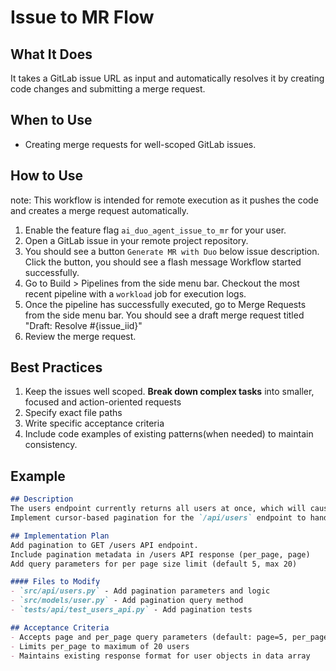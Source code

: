 # Issue to MR Flow

## What It Does

It takes a GitLab issue URL as input and automatically resolves it by creating code changes and submitting a merge request.

## When to Use

- Creating merge requests for well-scoped GitLab issues.

## How to Use

note: This workflow is intended for remote execution as it pushes the code and creates a merge request automatically.

1. Enable the feature flag `ai_duo_agent_issue_to_mr` for your user.
1. Open a GitLab issue in your remote project repository.
1. You should see a button `Generate MR with Duo` below issue description. Click the button, you should see a
   flash message Workflow started successfully.
1. Go to Build > Pipelines from the side menu bar. Checkout the most recent pipeline with a `workload` job for execution
   logs.
1. Once the pipeline has successfully executed, go to Merge Requests from the side menu bar. You should see a draft merge
   request titled "Draft: Resolve #{issue_iid}"
1. Review the merge request.

## Best Practices

1. Keep the issues well scoped. **Break down complex tasks** into smaller, focused and action-oriented requests
1. Specify exact file paths
1. Write specific acceptance criteria
1. Include code examples of existing patterns(when needed) to maintain consistency.

## Example

```markdown
## Description
The users endpoint currently returns all users at once, which will cause performance issues as the user base grows.
Implement cursor-based pagination for the `/api/users` endpoint to handle large datasets efficiently

## Implementation Plan
Add pagination to GET /users API endpoint.
Include pagination metadata in /users API response (per_page, page)
Add query parameters for per page size limit (default 5, max 20)

#### Files to Modify
- `src/api/users.py` - Add pagination parameters and logic
- `src/models/user.py` - Add pagination query method
- `tests/api/test_users_api.py` - Add pagination tests

## Acceptance Criteria
- Accepts page and per_page query parameters (default: page=5, per_page=10)
- Limits per_page to maximum of 20 users
- Maintains existing response format for user objects in data array
```
